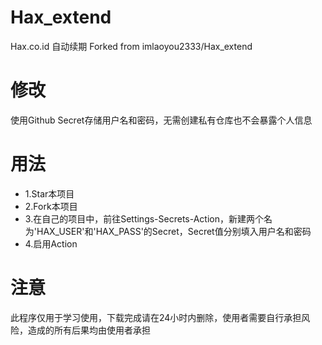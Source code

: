 # Hax_extend
Hax.co.id 自动续期
Forked from imlaoyou2333/Hax_extend

# 修改
使用Github Secret存储用户名和密码，无需创建私有仓库也不会暴露个人信息

# 用法
- 1.Star本项目
- 2.Fork本项目
- 3.在自己的项目中，前往Settings-Secrets-Action，新建两个名为'HAX_USER'和'HAX_PASS'的Secret，Secret值分别填入用户名和密码
- 4.启用Action

# 注意
此程序仅用于学习使用，下载完成请在24小时内删除，使用者需要自行承担风险，造成的所有后果均由使用者承担
